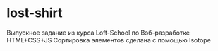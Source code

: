 # lost-shirt
Выпускное задание из курса Loft-School по Вэб-разработке
HTML+CSS+JS
Сортировка элементов сделана с помощью Isotope
